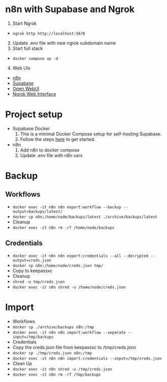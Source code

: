 # n8n with Supabase and Ngrok

1. Start Ngrok
  - `ngrok http http://localhost:5678`
2. Update .env file with new ngrok subdomain name
3. Start full stack
  - `docker compose up -d`
4. Web UIs
  - [n8n](http://localhost:5678)
  - [Supabase](http://localhost:8000)
  - [Open WebUI](http://localhost:3000)
  - [Ngrok Web Interface](http://127.0.0.1:4040)

# Project setup

- Supabase Docker
  1. This is a minimal Docker Compose setup for self-hosting Supabase.
  2. Follow the steps [here](https://supabase.com/docs/guides/hosting/docker) to get started.
- n8n
  1. Add n8n to docker compose
  2. Update .env file with n8n vars

# Backup

## Workflows
- `docker exec -it n8n n8n export:workflow --backup --output=backups/latest/`
- `docker cp n8n:/home/node/backups/latest ./archive/backups/latest`
- Cleanup
- `docker exec -it n8n rm -rf /home/node/backups`

## Credentials
- `docker exec -it n8n n8n export:credentials --all --decrypted --output=creds.json`
- `docker cp n8n:/home/node/creds.json tmp/`
- Copy to keepassxc
- Cleanup
- `shred -u tmp/creds.json`
- `docker exec -it n8n shred -u /home/node/creds.json`

# Import
- Workflows
- `docker cp ./archive/backups n8n:/tmp`
- `docker exec -it n8n n8n import:workflow --separate --input=/tmp/backups`
- Credentials
- Copy the creds.json file from keepassxc to /tmp/creds.json
- `docker cp ./tmp/creds.json n8n:/tmp`
- `docker exec -it n8n n8n import:credentials --input=/tmp/creds.json`
- Clean Up
- `docker exec -it n8n shred -u /tmp/creds.json`
- `docker exec -it n8n rm -rf /tmp/backups`
